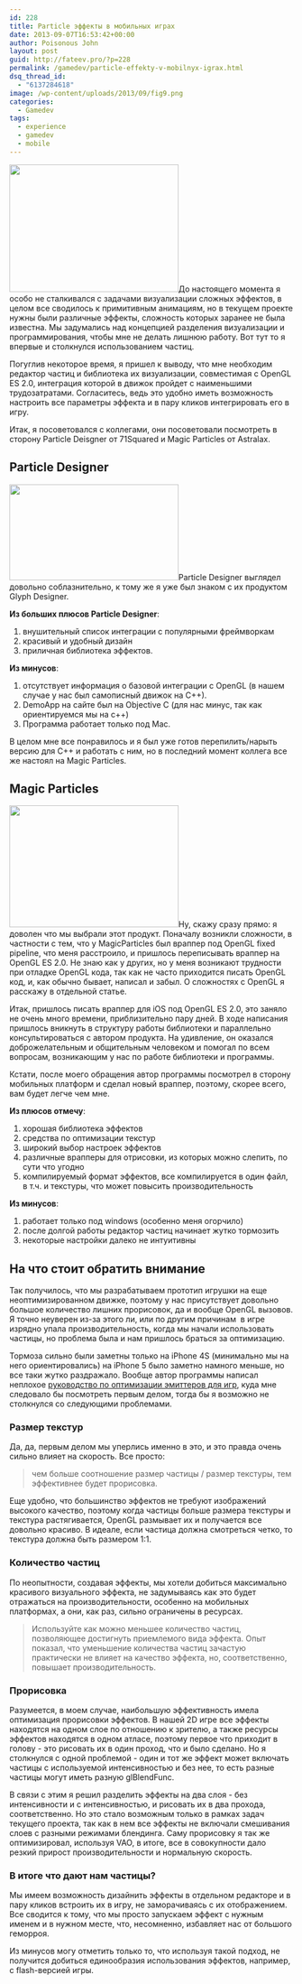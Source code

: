 ```yaml
---
id: 228
title: Particle эффекты в мобильных играх
date: 2013-09-07T16:53:42+00:00
author: Poisonous John
layout: post
guid: http://fateev.pro/?p=228
permalink: /gamedev/particle-effekty-v-mobilnyx-igrax.html
dsq_thread_id:
  - "6137284618"
image: /wp-content/uploads/2013/09/fig9.png
categories:
  - Gamedev
tags:
  - experience
  - gamedev
  - mobile
---
```

<p dir="ltr"><a href="http://fateev.pro/wp-content/uploads/2013/09/fig9.png"><img class="alignleft size-medium wp-image-230" title="fig9" src="http://fateev.pro/wp-content/uploads/2013/09/fig9-300x226.png" alt="" width="300" height="226" /></a>До настоящего момента я особо не сталкивался с задачами визуализации сложных эффектов, в целом все сводилось к примитивным анимациям, но в текущем проекте нужны были различные эффекты, сложность которых заранее не была известна. Мы задумались над концепцией разделения визуализации и программирования, чтобы мне не делать лишнюю работу. Вот тут то я впервые и столкнулся использованием частиц.</p>
<p dir="ltr">Погуглив некоторое время, я пришел к выводу, что мне необходим редактор частиц и библиотека их визуализации, совместимая с OpenGL ES 2.0, интеграция которой в движок пройдет с наименьшими трудозатратами. Согласитесь, ведь это удобно иметь возможность настроить все параметры эффекта и в пару кликов интегрировать его в игру.</p>
<p dir="ltr">Итак, я посоветовался с коллегами, они посоветовали посмотреть в сторону Particle Deisgner от 71Squared и Magic Particles от Astralax.</p>

<h2 dir="ltr">Particle Designer</h2>
<p dir="ltr"><a href="http://fateev.pro/wp-content/uploads/2013/09/particle_settings_example.png"><img class="size-medium wp-image-242 alignright" title="particle_settings_example" src="http://fateev.pro/wp-content/uploads/2013/09/particle_settings_example-300x170.png" alt="" width="300" height="170" /></a>Particle Designer выглядел довольно соблазнительно, к тому же я уже был знаком с их продуктом Glyph Designer.</p>
<p dir="ltr"><strong>Из больших плюсов Particle Designer</strong>:</p>

<ol>
	<li>внушительный список интеграции с популярными фреймворкам</li>
	<li>красивый и удобный дизайн</li>
	<li>приличная библиотека эффектов.</li>
</ol>
<p dir="ltr"><strong>Из минусов</strong>:</p>

<ol>
	<li>отсутствует информация о базовой интеграции с OpenGL (в нашем случае у нас был самописный движок на C++).</li>
	<li>DemoApp на сайте был на Objective C (для нас минус, так как ориентируемся мы на с++)</li>
	<li>Программа работает только под Mac.</li>
</ol>
<p dir="ltr">В целом мне все понравилось и я был уже готов перепилить/нарыть версию для C++ и работать с ним, но в последний момент коллега все же настоял на Magic Particles.</p>

<h2 dir="ltr">Magic Particles</h2>
<p dir="ltr"><a href="http://fateev.pro/wp-content/uploads/2013/09/mp_screen.gif"><img class="alignleft size-medium wp-image-244" title="mp_screen" src="http://fateev.pro/wp-content/uploads/2013/09/mp_screen-300x216.gif" alt="" width="300" height="216" /></a>Ну, скажу сразу прямо: я доволен что мы выбрали этот продукт. Поначалу возникли сложности, в частности с тем, что у MagicParticles был враппер под OpenGL fixed pipeline, что меня расстроило, и пришлось переписывать враппер на OpenGL ES 2.0. Не знаю как у других, но у меня возникают трудности при отладке OpenGL кода, так как не часто приходится писать OpenGL код, и, как обычно бывает, написал и забыл. О сложностях с OpenGL я расскажу в отдельной статье.</p>
<p dir="ltr">Итак, пришлось писать враппер для iOS под OpenGL ES 2.0, это заняло не очень много времени, приблизительно пару дней. В ходе написания пришлось вникнуть в структуру работы библиотеки и параллельно консультироваться с автором продукта. На удивление, он оказался доброжелательным и общительным человеком и помогал по всем вопросам, возникающим у нас по работе библиотеки и программы.</p>
<p dir="ltr">Кстати, после моего обращения автор программы посмотрел в сторону мобильных платформ и сделал новый враппер, поэтому, скорее всего, вам будет легче чем мне.</p>
<p dir="ltr"><strong>Из плюсов отмечу</strong>:</p>

<ol>
	<li>хорошая библиотека эффектов</li>
	<li>средства по оптимизации текстур</li>
	<li>широкий выбор настроек эффектов</li>
	<li>различные врапперы для отрисовки, из которых можно слепить, по сути что угодно</li>
	<li>компилируемый формат эффектов, все компилируется в один файл, в т.ч. и текстуры, что может повысить производительность</li>
</ol>
<p dir="ltr"><strong>Из минусов</strong>:</p>

<ol>
	<li>работает только под windows (особенно меня огорчило)</li>
	<li>после долгой работы редактор частиц начинает жутко тормозить</li>
	<li>некоторые настройки далеко не интуитивны</li>
</ol>
<h2 dir="ltr">На что стоит обратить внимание</h2>
<p dir="ltr">Так получилось, что мы разрабатываем прототип игрушки на еще неоптимизированном движке, поэтому у нас присутствует довольно большое количество лишних прорисовок, да и вообще OpenGL вызовов. Я точно неуверен из-за этого ли, или по другим причинам  в игре изрядно упала производительность, когда мы начали использовать частицы, но проблема была и нам пришлось браться за оптимизацию.</p>
<p dir="ltr">Тормоза сильно были заметны только на iPhone 4S (минимально мы на него ориентировались) на iPhone 5 было заметно намного меньше, но все таки жутко раздражало. Вообще автор программы написал неплохое <a href="http://www.astralax.ru/articles/effects_optimization" rel="nofollow">руководство по оптимизации эмиттеров для игр</a>, куда мне следовало бы посмотреть первым делом, тогда бы я возможно не столкнулся со следующими проблемами.</p>

<h3 dir="ltr">Размер текстур</h3>
<p dir="ltr">Да, да, первым делом мы уперлись именно в это, и это правда очень сильно влияет на скорость. Все просто:</p>

<blockquote>
<p dir="ltr">чем больше соотношение размер частицы / размер текстуры, тем эффективнее будет прорисовка.</p>
</blockquote>
<p dir="ltr">Еще удобно, что большинство эффектов не требуют изображений высокого качество, поэтому когда частицы больше размера текстуры и текстура растягивается, OpenGL размывает их и получается все довольно красиво. В идеале, если частица должна смотреться четко, то текстура должна быть размером 1:1.</p>

<h3 dir="ltr">Количество частиц</h3>
<p dir="ltr">По неопытности, создавая эффекты, мы хотели добиться максимально красивого визуального эффекта, не задумываясь как это будет отражаться на производительности, особенно на мобильных платформах, а они, как раз, сильно ограничены в ресурсах.</p>

<blockquote>
<p dir="ltr">Используйте как можно меньшее количество частиц, позволяющее достигнуть приемлемого вида эффекта. Опыт показал, что уменьшение количества частиц зачастую практически не влияет на качество эффекта, но, соответственно, повышает производительность.</p>
</blockquote>
<h3 dir="ltr">Прорисовка</h3>
<p dir="ltr">Разумеется, в моем случае, наибольшую эффективность имела оптимизация прорисовки эффектов. В нашей 2D игре все эффекты находятся на одном слое по отношению к зрителю, а также ресурсы эффектов находятся в одном атласе, поэтому первое что приходит в голову - это рисовать их в один проход, что и было сделано. Но я столкнулся с одной проблемой - один и тот же эффект может включать частицы с используемой интенсивностью и без нее, то есть разные частицы могут иметь разную glBlendFunc.</p>
<p dir="ltr">В связи с этим я решил разделить эффекты на два слоя - без интенсивности и с интенсивностью, и рисовать их в два прохода, соответственно. Но это стало возможным только в рамках задач текущего проекта, так как в нем все эффекты не включали смешивания слоев с разными режимами блендинга. Саму прорисовку я так же оптимизировал, используя VAO, в итоге, все в совокупности дало резкий прирост производительности и нормальную скорость.</p>

<h3 dir="ltr">В итоге что дают нам частицы?</h3>
<p dir="ltr">Мы имеем возможность дизайнить эффекты в отдельном редакторе и в пару кликов встроить их в игру, не заморачиваясь с их отображением. Все сводится к тому, что мы просто запускаем эффект с нужным именем и в нужном месте, что, несомненно, избавляет нас от большого геморроя.</p>
Из минусов могу отметить только то, что используя такой подход, не получится добиться единообразия использования эффектов, например, с flash-версией игры.